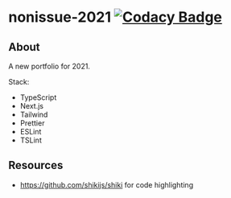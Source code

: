 # nonissue-2021 [![Codacy Badge](https://app.codacy.com/project/badge/Grade/0845dd9aa64e4b63b748f50ac8b42972)](https://www.codacy.com/gh/nonissue/non-www/dashboard?utm_source=github.com&utm_medium=referral&utm_content=nonissue/non-www&utm_campaign=Badge_Grade)

## About

A new portfolio for 2021.

Stack:

- TypeScript
- Next.js
- Tailwind
- Prettier
- ESLint
- TSLint

## Resources

- https://github.com/shikijs/shiki for code highlighting
